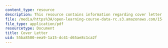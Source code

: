 ```yaml
---
content_type: resource
description: This resource contains information regarding cover letter.
file: /media/https%3A/open-learning-course-data-rc.s3.amazonaws.com/15-279-management-communication-for-undergraduates-fall-2012/55ba8500eea91a15dc41d65ae8c1ca2f_MIT15_279F12_cover_letter.pdf
file_type: application/pdf
resourcetype: Document
title: Cover Letter
uid: 55ba8500-eea9-1a15-dc41-d65ae8c1ca2f
---
```

